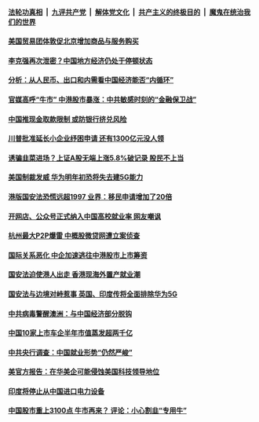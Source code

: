

####  [法轮功真相](../../../../basic/blob/master/README.md?t=07070902) &nbsp;|&nbsp; [九评共产党](../../../../9ping.md/blob/master/README.md?t=07070902) &nbsp;|&nbsp; [解体党文化](../../../../jtdwh.md/blob/master/README.md?t=07070902)  &nbsp;|&nbsp; [共产主义的终极目的](../../../../gczydzjmd.md/blob/master/README.md?t=07070902) &nbsp;|&nbsp; [魔鬼在统治我们的世界](../../../../mgztzwmdsj.md/blob/master/README.md?t=07070902) 

#### [美国贸易团体敦促北京增加商品与服务购买](../pages/soh7/398098.md?t=07070902) 
#### [李克强再次泄密？中国地方经济仍处于停顿状态](../pages/soh7/398032.md?t=07070902) 
#### [分析：从人民币、出口和内需看中国经济能否“内循环”](../pages/soh7/398026.md?t=07070902) 
#### [官媒高呼“牛市” 中港股市暴涨：中共敏感时刻的“金融保卫战”](../pages/soh7/398041.md?t=07070902) 
#### [中国推现金取款限制 或防银行挤兑风险](../pages/soh7/398050.md?t=07070902) 
#### [川普批准延长小企业纾困申请 还有1300亿元没人领](../pages/soh7/397846.md?t=07070902) 
#### [诱骗韭菜进场？上证A股无端上涨5.8%破记录 股民不上当](../pages/soh7/397825.md?t=07070902) 
#### [美国制裁发威 华为明年初恐将失去建5G能力](../pages/soh7/397804.md?t=07070902) 
#### [港版国安法恐慌远超1997 业界：移民申请增加了20倍](../pages/soh7/397819.md?t=07070902) 
#### [开网店、公众号正式纳入中国高校就业率 网友嘲讽](../pages/soh7/397810.md?t=07070902) 
#### [杭州最大P2P爆雷 中概股微贷网遭立案侦查](../pages/soh7/397561.md?t=07070902) 
#### [国际关系恶化 中企加速逃往中港股市上市筹资](../pages/soh7/397525.md?t=07070902) 
#### [国安法迫使港人出走 香港现海外置产就业潮](../pages/soh7/397513.md?t=07070902) 
#### [国安法与边境对峙惹事 英国、印度传将全面排除华为5G](../pages/soh7/397510.md?t=07070902) 
#### [中共病毒警醒澳洲：与中国经济部分脱钩](../pages/soh7/397270.md?t=07070902) 
#### [中国10家上市车企半年市值蒸发超两千亿](../pages/soh7/397129.md?t=07070902) 
#### [中共央行调查：中国就业形势“仍然严峻”](../pages/soh7/397126.md?t=07070902) 
#### [美官方报告：在华美企可能侵蚀美国科技领导地位](../pages/soh7/397120.md?t=07070902) 
#### [印度将停止从中国进口电力设备](../pages/soh7/397117.md?t=07070902) 
#### [中国股市重上3100点 牛市再来？ 评论：小心割韭“专用牛”](../pages/soh7/397111.md?t=07070902) 
